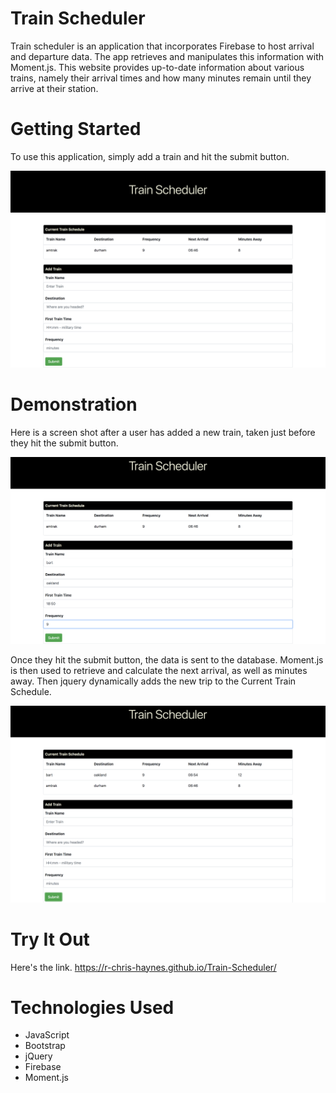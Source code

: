 # Train Scheduler
 Train scheduler is an application that incorporates Firebase to host arrival and departure data. The app retrieves and manipulates this information with Moment.js.  This website provides up-to-date information about various trains, namely their arrival times and how many minutes remain until they arrive at their station. 

 # Getting Started 
To use this application, simply add a train and hit the submit button. 

![shotOne](assets/images/shotOne.png)

# Demonstration
Here is a screen shot after a user has added a new train, taken just before they hit the submit button.

![shotTwo](assets/images/shotTwo.png)

Once they hit the submit button, the data is sent to the database.  Moment.js is then used to retrieve and calculate the next arrival, as well as minutes away.  Then jquery dynamically adds the new trip to the Current Train Schedule.

![shotThree](assets/images/shotThree.png)

# Try It Out
Here's the link.
https://r-chris-haynes.github.io/Train-Scheduler/

# Technologies Used
* JavaScript
* Bootstrap
* jQuery
* Firebase
* Moment.js